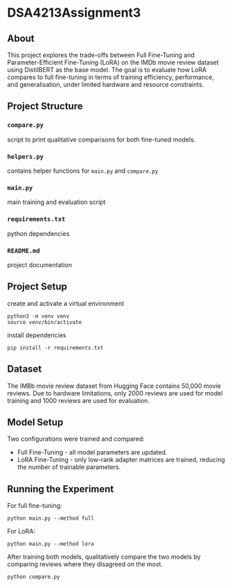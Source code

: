 # DSA4213Assignment3
## About
This project explores the trade-offs between Full Fine-Tuning and Parameter-Efficient Fine-Tuning (LoRA) on the IMDb movie review dataset using DistilBERT as the base model.
The goal is to evaluate how LoRA compares to full fine-tuning in terms of training efficiency, performance, and generalisation, under limited hardware and resource constraints.

## Project Structure
### `compare.py`
script to print qualitative comparisons for both fine-tuned models.
### `helpers.py`
contains helper functions for `main.py` and `compare.py`
### `main.py`
main training and evaluation script
### `requirements.txt`
python dependencies 
### `README.md`
project documentation

## Project Setup
create and activate a virtual environment
```
python3 -m venv venv
source venv/bin/activate
```
install dependencies
```
pip install -r requirements.txt
```

## Dataset
The IMBb movie review dataset from Hugging Face contains 50,000 movie reviews. Due to hardware limitations, only 2000 reviews are used for model training and 1000 reviews are used for evaluation. 

## Model Setup
Two configurations were trained and compared:
- Full Fine-Tuning - all model parameters are updated.
- LoRA Fine-Tuning - only low-rank adapter matrices are trained, reducing the number of trainable parameters.

## Running the Experiment
For full fine-tuning: 
```
python main.py --method full
```
For LoRA:
```
python main.py --method lora
```
After training both models, qualitatively compare the two models by comparing reviews where they disagreed on the most.
```
python compare.py
```
